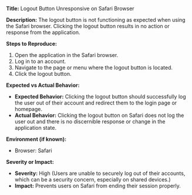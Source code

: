 **Title:** Logout Button Unresponsive on Safari Browser

**Description:**
The logout button is not functioning as expected when using the Safari browser. Clicking the logout button results in no action or response from the application.

**Steps to Reproduce:**
1. Open the application in the Safari browser.
2. Log in to an account.
3. Navigate to the page or menu where the logout button is located.
4. Click the logout button.

**Expected vs Actual Behavior:**
* **Expected Behavior:** Clicking the logout button should successfully log the user out of their account and redirect them to the login page or homepage.
* **Actual Behavior:** Clicking the logout button on Safari does not log the user out and there is no discernible response or change in the application state.

**Environment (if known):**
* Browser: Safari

**Severity or Impact:**
* **Severity:** High (Users are unable to securely log out of their accounts, which can be a security concern, especially on shared devices.)
* **Impact:** Prevents users on Safari from ending their session properly.